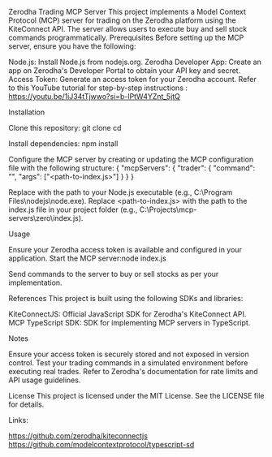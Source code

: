Zerodha Trading MCP Server
This project implements a Model Context Protocol (MCP) server for trading on the Zerodha platform using the KiteConnect API. The server allows users to execute buy and sell stock commands programmatically.
Prerequisites
Before setting up the MCP server, ensure you have the following:

Node.js: Install Node.js from nodejs.org.
Zerodha Developer App: Create an app on Zerodha's Developer Portal to obtain your API key and secret.
Access Token: Generate an access token for your Zerodha account. Refer to this YouTube tutorial for step-by-step instructions : https://youtu.be/1iJ34tTjwwo?si=b-lPtW4YZnt_5jtQ

Installation

Clone this repository:
git clone <repository-url>
cd <repository-directory>


Install dependencies:
npm install


Configure the MCP server by creating or updating the MCP configuration file with the following structure:
{
  "mcpServers": {
    "trader": {
      "command": "<path-to-node-executable>",
      "args": ["<path-to-index.js>"]
    }
  }
}


Replace <path-to-node-executable> with the path to your Node.js executable (e.g., C:\\Program Files\\nodejs\\node.exe).
Replace <path-to-index.js> with the path to the index.js file in your project folder (e.g., C:\\Projects\\mcp-servers\\zero\\index.js).



Usage

Ensure your Zerodha access token is available and configured in your application.
Start the MCP server:node index.js


Send commands to the server to buy or sell stocks as per your implementation.

References
This project is built using the following SDKs and libraries:

KiteConnectJS: Official JavaScript SDK for Zerodha's KiteConnect API.
MCP TypeScript SDK: SDK for implementing MCP servers in TypeScript.

Notes

Ensure your access token is securely stored and not exposed in version control.
Test your trading commands in a simulated environment before executing real trades.
Refer to Zerodha's documentation for rate limits and API usage guidelines.

License
This project is licensed under the MIT License. See the LICENSE file for details.


Links:

https://github.com/zerodha/kiteconnectjs
https://github.com/modelcontextprotocol/typescript-sd
